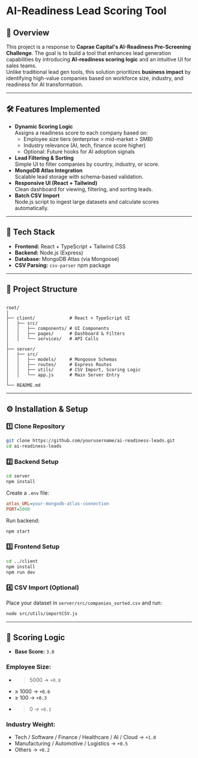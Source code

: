 
# AI-Readiness Lead Scoring Tool

## 📌 Overview
This project is a response to **Caprae Capital's AI-Readiness Pre-Screening Challenge**. The goal is to build a tool that enhances lead generation capabilities by introducing **AI-readiness scoring logic** and an intuitive UI for sales teams.  
Unlike traditional lead gen tools, this solution prioritizes **business impact** by identifying high-value companies based on workforce size, industry, and readiness for AI transformation.

---

## 🛠️ Features Implemented
- **Dynamic Scoring Logic**  
  Assigns a readiness score to each company based on:
  - Employee size tiers (enterprise > mid-market > SMB)
  - Industry relevance (AI, tech, finance score higher)
  - Optional: Future hooks for AI adoption signals
- **Lead Filtering & Sorting**  
  Simple UI to filter companies by country, industry, or score.
- **MongoDB Atlas Integration**  
  Scalable lead storage with schema-based validation.
- **Responsive UI (React + Tailwind)**  
  Clean dashboard for viewing, filtering, and sorting leads.
- **Batch CSV Import**  
  Node.js script to ingest large datasets and calculate scores automatically.

---

## 🚀 Tech Stack
- **Frontend:** React + TypeScript + Tailwind CSS
- **Backend:** Node.js (Express)
- **Database:** MongoDB Atlas (via Mongoose)
- **CSV Parsing:** `csv-parser` npm package

---

## 📂 Project Structure
```

root/
│
├── client/             # React + TypeScript UI
│   ├── src/
│   │   ├── components/ # UI Components
│   │   ├── pages/      # Dashboard & Filters
│   │   └── services/   # API Calls
│
├── server/
│   ├── src/
│   │   ├── models/     # Mongoose Schemas
│   │   ├── routes/     # Express Routes
│   │   ├── utils/      # CSV Import, Scoring Logic
│   │   └── app.js      # Main Server Entry
│
└── README.md

````

---

## ⚙️ Installation & Setup

### 1️⃣ Clone Repository
```bash
git clone https://github.com/yourusername/ai-readiness-leads.git
cd ai-readiness-leads
````

### 2️⃣ Backend Setup

```bash
cd server
npm install
```

Create a `.env` file:

```ini
atlas_URL=your-mongodb-atlas-connection
PORT=5000
```

Run backend:

```bash
npm start
```

### 3️⃣ Frontend Setup

```bash
cd ../client
npm install
npm run dev
```

### 4️⃣ CSV Import (Optional)

Place your dataset in `server/src/companies_sorted.csv` and run:

```bash
node src/utils/importCSV.js
```

---

## 🧠 Scoring Logic

* **Base Score:** `3.0`

### Employee Size:

* > 5000 → `+0.8`
* ≥ 1000 → `+0.6`
* ≥ 100 → `+0.3`
* > 0 → `+0.1`

### Industry Weight:

* Tech / Software / Finance / Healthcare / AI / Cloud → `+1.0`
* Manufacturing / Automotive / Logistics → `+0.5`
* Others → `+0.2`

